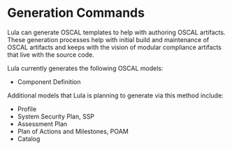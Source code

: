 # Generation Commands

Lula can generate OSCAL templates to help with authoring OSCAL artifacts. These generation processes help with initial build and maintenance of OSCAL artifacts and keeps with the vision of modular compliance artifacts that live with the source code. 

Lula currently generates the following OSCAL models:
* Component Definition

Additional models that Lula is planning to generate via this method include:
* Profile
* System Security Plan, SSP
* Assessment Plan
* Plan of Actions and Milestones, POAM
* Catalog